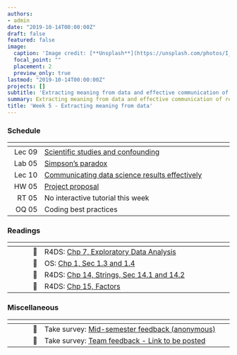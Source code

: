 ```yaml
---
authors:
- admin
date: "2019-10-14T00:00:00Z"
draft: false
featured: false
image:
  caption: 'Image credit: [**Unsplash**](https://unsplash.com/photos/I_LgQ8JZFGE)'
  focal_point: ""
  placement: 2
  preview_only: true
lastmod: "2019-10-14T00:00:00Z"
projects: []
subtitle: 'Extracting meaning from data and effective communication of results :speech_bubble:'
summary: Extracting meaning from data and effective communication of results
title: 'Week 5 - Extracting meaning from data'
---
```


### Schedule

| <div style="width:60px"></div>  | <div style="width:420px"></div> |  <div style="width:190px"></div>   |
|---:|---|---|
| Lec 09 | [Scientific studies and confounding](/slides/w5_d1-studies-confounding/w5_d1-studies-confounding.html) |
| Lab 05 | [Simpson’s paradox](/labs/lab-05/lab-05-simpsons-paradox.html)| **Due:** Fri, 18 Oct, 17:00 |
| Lec 10 | [Communicating data science results effectively](/slides/w5_d2-effective-communication/w5_d2-effective-communication.html) |
| HW 05  | [Project proposal](/hw/hw-05/hw-05-project-proposal.html) | **Due:** Wed, 23 Oct, 17:00 |
| RT 05  | No interactive tutorial this week |
| OQ 05  | Coding best practices |  **Due:** Fri, 25 Oct, 17:00 |

### Readings

| <div style="width:60px"></div>  | <div style="width:420px"></div>  |  <div style="width:190px"></div> |
|----:|---|---|
| :open_book: | R4DS: [Chp 7, Exploratory Data Analysis](https://r4ds.had.co.nz/exploratory-data-analysis.html) | **Required** |
| :open_book: | OS: [Chp 1, Sec 1.3 and 1.4](https://www.openintro.org/stat/textbook.php?stat_book=os) | **Required** |
| :open_book: | R4DS: [Chp 14, Strings, Sec 14.1 and 14.2](https://r4ds.had.co.nz/strings.html) | **Required** |
| :open_book: | R4DS: [Chp 15, Factors](https://r4ds.had.co.nz/factors.html) | **Required** |

### Miscellaneous

| <div style="width:60px"></div>  | <div style="width:420px"></div>  |  <div style="width:190px"></div> |
|----:|---|---|
| :radio_button:  | Take survey: [Mid-semester feedback (anonymous)](https://www.learn.ed.ac.uk/webapps/assessment/take/launchAssessment.jsp?course_id=_75012_1&content_id=_4369037_1&mode=cpview) | **Due:** Fri, 18 Oct, 17:00 |
| :radio_button:  | Take survey: [Team feedback - Link to be posted]() | **Due:** Fri, 18 Oct, 17:00 |

